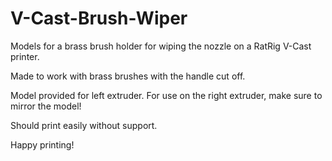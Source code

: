 # V-Cast-Brush-Wiper
Models for a brass brush holder for wiping the nozzle on a RatRig V-Cast printer.

Made to work with brass brushes with the handle cut off.

Model provided for left extruder. For use on the right extruder, make sure to mirror the model!

Should print easily without support.

Happy printing!

